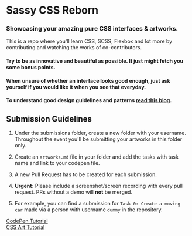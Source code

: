 # Sassy CSS Reborn
### Showcasing your amazing pure CSS interfaces &amp; artworks.

This is a repo where you'll learn CSS, SCSS, Flexbox and lot more by contributing and watching the works of co-contributors.

#### Try to be as innovative and beautiful as possible. It just might fetch you some bonus points.
#### When unsure of whether an interface looks good enough, just ask yourself if you would like it when you see that everyday.
 
#### To understand good design guidelines and patterns [read this blog](https://medium.com/the-aparoksha-blog/design-what-is-it-and-how-to-get-started-8f487b2a2a73).

## Submission Guidelines

1. Under the submissions folder, create a new folder with your username. Throughout the event you'll be submitting your artworks in this folder only.
2. Create an ```artworks.md``` file in your folder and add the tasks with task name and link to your codepen file.
3. A new Pull Request has to be created for each submission.
4. **Urgent:** Please include a screenshot/screen recording with every pull request. PRs without a demo will **not** be merged.

5. For example, you can find a submission for ```Task 0: Create a moving car``` made via a person with username ```dummy``` in the repository.

[CodePen Tutorial](https://www.youtube.com/watch?v=vb9uYBtqmeM)   
[CSS Art Tutorial](https://www.youtube.com/watch?v=HpyrfR1DUlc)
